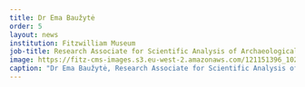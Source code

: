 ```yaml
---
title: Dr Ema Baužytė
order: 5
layout: news
institution: Fitzwilliam Museum
job-title: Research Associate for Scientific Analysis of Archaeological Metals
image: https://fitz-cms-images.s3.eu-west-2.amazonaws.com/121151396_10219001222637865_6401241136449979207_o-copy-1-.jpg
caption: "Dr Ema Baužytė, Research Associate for Scientific Analysis of Archaeological Metals, The Fitzwilliam Museum, Cambridge."
---
```

